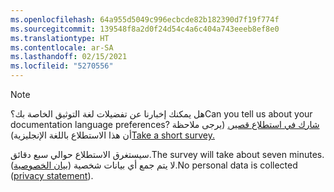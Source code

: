 ```yaml
---
ms.openlocfilehash: 64a955d5049c996ecbcde82b182390d7f19f774f
ms.sourcegitcommit: 139548f8a2d0f24d54c4a6c404a743eeeb8ef8e0
ms.translationtype: HT
ms.contentlocale: ar-SA
ms.lasthandoff: 02/15/2021
ms.locfileid: "5270556"
---
```

> [!NOTE]
><span data-ttu-id="1f952-101">هل يمكنك إخبارنا عن تفضيلات لغة التوثيق الخاصة بك؟</span><span class="sxs-lookup"><span data-stu-id="1f952-101">Can you tell us about your documentation language preferences?</span></span> <span data-ttu-id="1f952-102">[شارك في استطلاع قصير.](https://aka.ms/BAG_Docs_Language_Survey) (يرجى ملاحظة أن هذا الاستطلاع باللغة الإنجليزية)</span><span class="sxs-lookup"><span data-stu-id="1f952-102">[Take a short survey.](https://aka.ms/BAG_Docs_Language_Survey)</span></span>
>
><span data-ttu-id="1f952-103">سيستغرق الاستطلاع حوالي سبع دقائق.</span><span class="sxs-lookup"><span data-stu-id="1f952-103">The survey will take about seven minutes.</span></span> <span data-ttu-id="1f952-104">لا يتم جمع أي بيانات شخصية ([بيان الخصوصية](https://go.microsoft.com/fwlink/?LinkId=521839)).</span><span class="sxs-lookup"><span data-stu-id="1f952-104">No personal data is collected ([privacy statement](https://go.microsoft.com/fwlink/?LinkId=521839)).</span></span>
